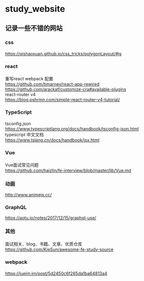# study_website 
## 记录一些不错的网站 
 ### css  
 ####
 https://qishaoxuan.github.io/css_tricks/polygonLayout/#js
 ### react
 ####
 重写react webpack 配置  
 https://github.com/timarney/react-app-rewired  
 https://github.com/arackaf/customize-cra#available-plugins  
 react-router v4  
 https://blog.pshrmn.com/simple-react-router-v4-tutorial/  
 ### TypeScript
 ####
 tsconfig.json  
 https://www.typescriptlang.org/docs/handbook/tsconfig-json.html  
 typescript 中文文档  
 https://www.tslang.cn/docs/handbook/jsx.html  
 ### Vue
 ####  
 Vue面试常见问题  
 https://github.com/haizlin/fe-interview/blob/master/lib/Vue.md  
 ### 动画  
 http://www.animejs.cc/  
 ### GraphQL  
 https://aotu.io/notes/2017/12/15/graphql-use/  
 ### 其他  
 ####  
 面试相关、blog、书籍、文章、优质仓库  
 https://github.com/KieSun/awesome-fe-study-source  
 ### webpack  
 ####
 https://juejin.im/post/5d2450c6f265da1ba64813a4
